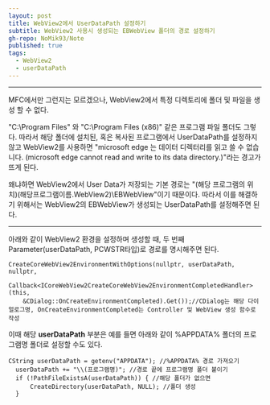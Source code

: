 ```yaml
---
layout: post
title: WebView2에서 UserDataPath 설정하기
subtitle: WebView2 사용시 생성되는 EBWebView 폴더의 경로 설정하기
gh-repo: NoMik93/Note
published: true
tags:
  - WebView2
  - userDataPath
---
```


***

MFC에서만 그런지는 모르겠으나, WebView2에서 특정 디렉토리에 폴더 및 파일을 생성 할 수 없다.

"C:\Program Files" 와 "C:\Program Files (x86)" 같은 프로그램 파일 폴더도 그렇다.
따라서 해당 폴더에 설치된, 혹은 복사된 프로그램에서 UserDataPath를 설정하지 않고 WebView2를 사용하면
"microsoft edge 는 데이터 디렉터리를 읽고 쓸 수 없습니다. (microsoft edge cannot read and write to its data directory.)"라는 경고가 뜨게 된다.

왜냐하면 WebView2에서 User Data가 저장되는 기본 경로는 "(해당 프로그램의 위치)\(해당프로그램이름.WebView2)\EBWebView"이기 때문이다.
따라서 이를 해결하기 위해서는 WebView2의 EBWebView가 생성되는 UserDataPath를 설정해주면 된다.

***

아래와 같이 WebView2 환경을 설정하며 생성할 때, 두 번째 Parameter(userDataPath, PCWSTR타입)로 경로를 명시해주면 된다.

    CreateCoreWebView2EnvironmentWithOptions(nullptr, userDataPath, nullptr,
		  Callback<ICoreWebView2CreateCoreWebView2EnvironmentCompletedHandler>(this,
        &CDialog::OnCreateEnvironmentCompleted).Get());//CDialog는 해당 다이얼로그명, OnCreateEnvironmentCompleted는 Controller 및 WebView 생성 함수로 작성

이때 해당 **userDataPath** 부분은 예를 들면 아래와 같이 %APPDATA% 폴더의 프로그램명 폴더로 설정할 수도 있다.

    CString userDataPath = getenv("APPDATA"); //%APPDATA% 경로 가져오기
	  userDataPath += "\\(프로그램명)"; //경로 끝에 프로그램명 폴더 붙이기
	  if (!PathFileExistsA(userDataPath)) { //해당 폴더가 없으면
		  CreateDirectory(userDataPath, NULL); //폴더 생성
	  }
